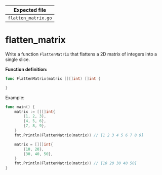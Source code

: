 | Expected file       |
| ------------------- |
| `flatten_matrix.go` |

# flatten_matrix

Write a function `FlattenMatrix` that flattens a 2D matrix of integers into a single slice.

**Function definition:**

```go
func FlattenMatrix(matrix [][]int) []int {

}
```

Example:

```go
func main() {
    matrix := [][]int{
        {1, 2, 3},
        {4, 5, 6},
        {7, 8, 9},
    }
    fmt.Println(FlattenMatrix(matrix)) // [1 2 3 4 5 6 7 8 9]

    matrix = [][]int{
        {10, 20},
        {30, 40, 50},
    }
    fmt.Println(FlattenMatrix(matrix)) // [10 20 30 40 50]
}
```
